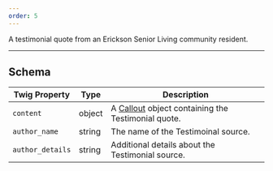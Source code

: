 ```yaml
---
order: 5
---
```

A testimonial quote from an Erickson Senior Living community resident.
___
<h2 class="h3 font-family--sans-serif">Schema</h2>
<table class="table--minimal font-size--xsmall" role="table">
  <thead>
    <tr>
      <th>Twig Property</th>
      <th>Type</th>
      <th class="w-auto">Description</th>
    </tr>
  </thead>
  <tbody>
    <tr>
      <td><code>content</code></td>
      <td>object</td>
      <td>A <a href="/patterns/molecules-callout/index.html">Callout</a> object containing the Testimonial quote.</td>
    </tr>
    <tr>
      <td><code>author_name</code></td>
      <td>string</td>
      <td>The name of the Testimoinal source.</td>
    </tr>
    <tr>
      <td><code>author_details</code></td>
      <td>string</td>
      <td>Additional details about the Testimonial source.</td>
    </tr>
  </tbody>
</table>